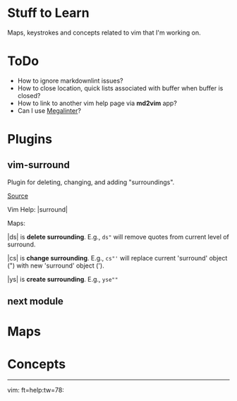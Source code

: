 # Stuff to Learn

Maps, keystrokes and concepts related to vim that I'm working on.

# ToDo

* How to ignore markdownlint issues?
* How to close location, quick lists associated with buffer when buffer is
  closed?
* How to link to another vim help page via **md2vim** app?
* Can I use [Megalinter](https://megalinter.github.io/)?

# Plugins

## vim-surround

Plugin for deleting, changing, and adding "surroundings".

[Source](https://github.com/tpope/vim-surround)

Vim Help: |surround|

Maps:

|ds| is **delete surrounding**. E.g., `ds"` will remove quotes from current
level of surround.

|cs| is **change surrounding**. E.g., `cs"'` will replace current 'surround'
object (") with new 'surround' object (').

|ys| is **create surrounding**. E.g., `yse""`

## next module

# Maps

# Concepts

--------------------------------------------------------------------------------
vim: ft=help:tw=78:
